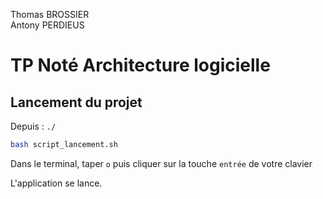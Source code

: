 Thomas BROSSIER  
Antony PERDIEUS

# TP Noté Architecture logicielle

## Lancement du projet

Depuis : `./`

```sh
bash script_lancement.sh
```

Dans le terminal, taper `o` puis cliquer sur la touche `entrée` de votre clavier

L'application se lance.